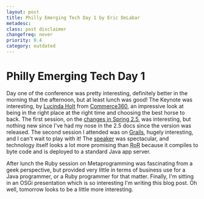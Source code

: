 ```yaml
---
layout: post
title: Philly Emerging Tech Day 1 by Eric DeLabar
metadesc: 
class: post disclaimer
changefreq: never
priority: 0.4
category: outdated
---
```

<h1>Philly Emerging Tech Day 1</h1>
<p>Day one of the conference was pretty interesting, definitely better in the morning that the afternoon, but at least lunch was good!  The Keynote was interesting, by <a href="http://www.cerealceo.com/">Lucinda Holt</a> from <a href="http://www.commerce360.com/">Commerce360</a>, an impressive look at being in the right place at the right time and choosing the best horse to back.  The first session, on the <a href="http://static.springframework.org/spring/docs/2.5.x/reference/new-in-2.html">changes in Spring 2.5</a>, was interesting, but nothing new since I've had my nose in the 2.5 docs since the version was released.  The second session I attended was on <a href="http://grails.codehaus.org/">Grails</a>, hugely interesting, and I can't wait to play with it!  The <a href="http://www.phillyemergingtech.com/speakers.php#rimple" title="Ken Rimple">speaker</a> was spectacular, and technology itself looks a lot more promising than <abbr title="Ruby-on-Rails">RoR</abbr> because it compiles to byte code and is deployed to a standard Java app&nbsp;server.</p>
<p>After lunch the Ruby session on Metaprogramming was fascinating from a geek perspective, but provided very little in terms of business use for a Java programmer, or a Ruby programmer for that matter.  Finally, I'm sitting in an OSGi presentation which is so interesting I'm writing this blog post.  Oh well, tomorrow looks to be a little more&nbsp;interesting.</p>